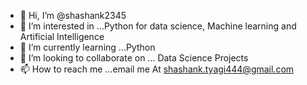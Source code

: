 - 👋 Hi, I’m @shashank2345
- 👀 I’m interested in ...Python for data science, Machine learning and Artificial Intelligence
- 🌱 I’m currently learning ...Python
- 💞️ I’m looking to collaborate on ... Data Science Projects
- 📫 How to reach me ...email me At  shashank.tyagi444@gmail.com

<!---
shashank2345/shashank2345 is a ✨ special ✨ repository because its `README.md` (this file) appears on your GitHub profile.
You can click the Preview link to take a look at your changes.
--->
